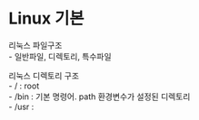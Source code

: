 # Linux 기본

리눅스 파일구조\
\- 일반파일, 디렉토리, 특수파일

리눅스 디렉토리 구조\
\- / : root\
\- /bin : 기본 명령어. path 환경변수가 설정된 디렉토리\
\- /usr :&#x20;
